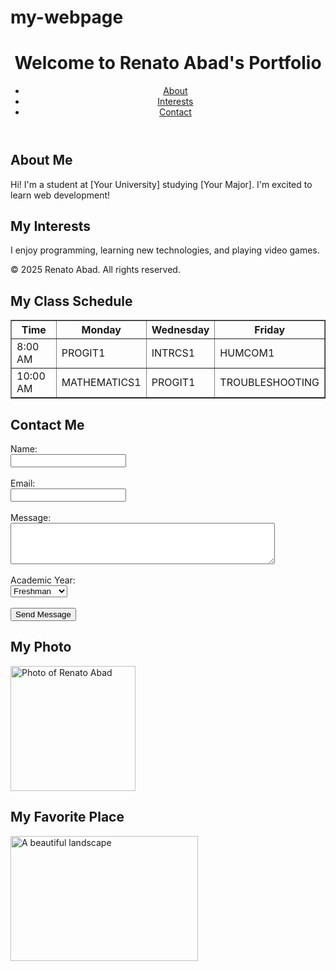 # my-webpage
<!DOCTYPE html>
<html lang="en">
  <head>
    <meta charset="UTF-8">
    <meta name="viewport" content="width=device-width, initial-scale=1.0">
    <title>My First Webpage</title>
  </head>
 <body>
  
  <body>
    <header>
        <h1>Welcome to Renato Abad's Portfolio</h1>
        <nav>
            <ul>
                <li><a href="#about">About</a></li>
                <li><a href="#interests">Interests</a></li>
                <li><a href="#contact">Contact</a></li>
            </ul>
        </nav>
    </header>
    <main>
        <section id="about">
            <h2>About Me</h2>
            <p>Hi! I'm a student at [Your University] studying [Your Major]. I'm excited to learn web development!</p>
        </section>
        <section id="interests">
            <h2>My Interests</h2>
            <p>I enjoy programming, learning new technologies, and playing video games.</p>
        </section>
        <section> 
    </main>
    <footer>
        <p>&copy; 2025 Renato Abad. All rights reserved.</p>
    </footer>
<section>
    <h2>My Class Schedule</h2>
    <table border="1">
        <thead>
            <tr>
                <th>Time</th>
                <th>Monday</th>
                <th>Wednesday</th>
                <th>Friday</th>
            </tr>
        </thead>
        <tbody>
            <tr>
                <td>8:00 AM</td>
                <td>PROGIT1</td>
                <td>INTRCS1</td>
                <td>HUMCOM1</td>
            </tr>
            <tr>
                <td>10:00 AM</td>
                <td>MATHEMATICS1</td>
                <td>PROGIT1</td>
                <td>TROUBLESHOOTING</td>
            </tr>
        </tbody>
    </table>
</section>

</body>
<section id="contact">
    <h2>Contact Me</h2>
    <form action="#" method="POST">
        <label for="name">Name:</label><br>
        <input type="text" id="name" name="name" required><br><br>
        <label for="email">Email:</label><br>
        <input type="email" id="email" name="email" required><br><br>
        <label for="message">Message:</label><br>
        <textarea id="message" name="message" rows="4" cols="50" required></textarea><br><br>
        <label for="year">Academic Year:</label><br>
        <select id="year" name="year">
            <option value="freshman">Freshman</option>
            <option value="sophomore">Sophomore</option>
            <option value="junior">Junior</option>
            <option value="senior">Senior</option>
        </select><br><br>
        <input type="submit" value="Send Message">
    </form>
</section>

<h2>My Photo</h2>
<img src="https://upload.wikimedia.org/wikipedia/commons/thumb/0/08/Pacquiao_ring_entrance.jpg/250px-Pacquiao_ring_entrance.jpg" alt="Photo of Renato Abad" width="200" height="200">

<h2>My Favorite Place</h2>
<img src="https://upload.wikimedia.org/wikipedia/commons/thumb/f/f8/View_of_Mount_Fuji_from_%C5%8Cwakudani_20211202.jpg/330px-View_of_Mount_Fuji_from_%C5%8Cwakudani_20211202.jpg"
     alt="A beautiful landscape" width="300" height="200">


</body>

